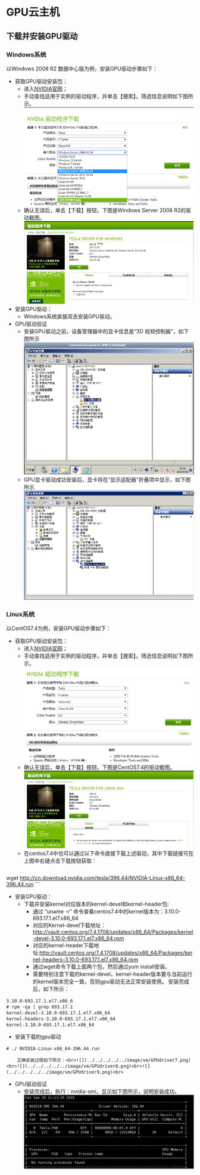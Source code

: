 # GPU云主机


## 下载并安装GPU驱动

### Windows系统

以Windows 2008 R2 数据中心版为例，安装GPU驱动步骤如下：

* 获取GPU驱动安装包：
	* 进入[NVIDIA官网](https://www.nvidia.com/Download/Find.aspx)；
	* 手动查找适用于实例的驱动程序，并单击【搜索】。筛选信息说明如下图所示。<br>![](../../../../../image/vm/GPUdriver1.png)
	* 确认无误后，单击【下载】按钮，下图是Windows Server 2008 R2的驱动截图。<br>![](../../../../../image/vm/GPUdriver2.png)
* 安装GPU驱动：
	* Windows系统直接双击安装GPU驱动。
* GPU驱动验证
	* 安装GPU驱动之前，设备管理器中的显卡信息是“3D 视频控制器”，如下图所示<br>![](../../../../../image/vm/GPUdriver3.png)
	* GPU显卡驱动成功安装后，显卡将在“显示适配器”折叠项中显示，如下图所示<br>![](../../../../../image/vm/GPUdriver4.png)

### Linux系统

以CentOS7.4为例，安装GPU驱动步骤如下：

* 获取GPU驱动安装包：
	* 进入[NVIDIA官网](https://www.nvidia.com/Download/Find.aspx)；
	* 手动查找适用于实例的驱动程序，并单击【搜索】。筛选信息说明如下图所示。<br>![](../../../../../image/vm/GPUdriver5.png)
	* 确认无误后，单击【下载】按钮，下图是CentOS7.4的驱动截图。<br>![](../../../../../image/vm/GPUdriver6.png)
	* 在centos7.4中也可以通过以下命令直接下载上述驱动，其中下载链接可在上图中右键点击下载按钮获取：
	```
wget http://cn.download.nvidia.com/tesla/396.44/NVIDIA-Linux-x86_64-396.44.run
	```
	
* 安装GPU驱动：
	* 下载并安装kernel对应版本的kernel-devel和kernel-header包:
		* 通过 ”uname -r” 命令查看centos7.4中的kernel版本为：3.10.0-693.17.1.el7.x86_64
		* 对应的Kernel-devel下载地址：http://vault.centos.org/7.4.1708/updates/x86_64/Packages/kernel-devel-3.10.0-693.17.1.el7.x86_64.rpm
		* 对应的kernel-header下载地址:http://vault.centos.org/7.4.1708/updates/x86_64/Packages/kernel-headers-3.10.0-693.17.1.el7.x86_64.rpm
		* 通过wget命令下载上面两个包，然后通过yum install安装。
		* 需要特别注意下载的kernel-devel，kernel-header版本要与当前运行的kernel版本完全一致，否则gpu驱动无法正常安装使用。
安装完成后，如下所示：
``` # uname –r
3.10.0-693.17.1.el7.x86_6
# rpm -qa | grep 693.17.1
kernel-devel-3.10.0-693.17.1.el7.x86_64
kernel-headers-3.10.0-693.17.1.el7.x86_64
kernel-3.10.0-693.17.1.el7.x86_64 
```

* 安装下载的gpu驱动
``` # Chmod +x NVIDIA-Linux-x86_64-396.44.run
# ./ NVIDIA-Linux-x86_64-396.44.run
```

		正确安装过程如下所示：<br>![](../../../../../image/vm/GPUdriver7.png)<br>![](../../../../../image/vm/GPUdriver8.png)<br>![](../../../../../image/vm/GPUdriver9.png)<br>
* GPU驱动验证
	* 安装完成后，执行：nvidia-smi，显示如下图所示，说明安装成功。![](../../../../../image/vm/GPUdriver10.png)
	
